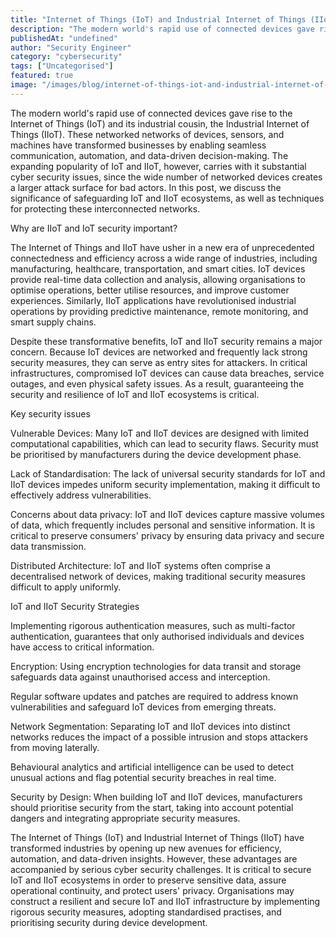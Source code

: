 ```yaml
---
title: "Internet of Things (IoT) and Industrial Internet of Things (IIoT) Security"
description: "The modern world's rapid use of connected devices gave rise to the Internet of Things (IoT) and its industrial cousin, the Industrial Internet of Things (IIoT)...."
publishedAt: "undefined"
author: "Security Engineer"
category: "cybersecurity"
tags: ["Uncategorised"]
featured: true
image: "/images/blog/internet-of-things-iot-and-industrial-internet-of-things-iiot-security-featured.jpeg"
---
```


The modern world's rapid use of connected devices gave rise to the Internet of Things (IoT) and its industrial cousin, the Industrial Internet of Things (IIoT). These networked networks of devices, sensors, and machines have transformed businesses by enabling seamless communication, automation, and data-driven decision-making. The expanding popularity of IoT and IIoT, however, carries with it substantial cyber security issues, since the wide number of networked devices creates a larger attack surface for bad actors. In this post, we discuss the significance of safeguarding IoT and IIoT ecosystems, as well as techniques for protecting these interconnected networks.

Why are IIoT and IoT security important?

The Internet of Things and IIoT have usher in a new era of unprecedented connectedness and efficiency across a wide range of industries, including manufacturing, healthcare, transportation, and smart cities. IoT devices provide real-time data collection and analysis, allowing organisations to optimise operations, better utilise resources, and improve customer experiences. Similarly, IIoT applications have revolutionised industrial operations by providing predictive maintenance, remote monitoring, and smart supply chains.

Despite these transformative benefits, IoT and IIoT security remains a major concern. Because IoT devices are networked and frequently lack strong security measures, they can serve as entry sites for attackers. In critical infrastructures, compromised IoT devices can cause data breaches, service outages, and even physical safety issues. As a result, guaranteeing the security and resilience of IoT and IIoT ecosystems is critical.

Key security issues

Vulnerable Devices: Many IoT and IIoT devices are designed with limited computational capabilities, which can lead to security flaws. Security must be prioritised by manufacturers during the device development phase.

Lack of Standardisation: The lack of universal security standards for IoT and IIoT devices impedes uniform security implementation, making it difficult to effectively address vulnerabilities.

Concerns about data privacy: IoT and IIoT devices capture massive volumes of data, which frequently includes personal and sensitive information. It is critical to preserve consumers' privacy by ensuring data privacy and secure data transmission.

Distributed Architecture: IoT and IIoT systems often comprise a decentralised network of devices, making traditional security measures difficult to apply uniformly.

IoT and IIoT Security Strategies

Implementing rigorous authentication measures, such as multi-factor authentication, guarantees that only authorised individuals and devices have access to critical information.

Encryption: Using encryption technologies for data transit and storage safeguards data against unauthorised access and interception.

Regular software updates and patches are required to address known vulnerabilities and safeguard IoT devices from emerging threats.

Network Segmentation: Separating IoT and IIoT devices into distinct networks reduces the impact of a possible intrusion and stops attackers from moving laterally.

Behavioural analytics and artificial intelligence can be used to detect unusual actions and flag potential security breaches in real time.

Security by Design: When building IoT and IIoT devices, manufacturers should prioritise security from the start, taking into account potential dangers and integrating appropriate security measures.

The Internet of Things (IoT) and Industrial Internet of Things (IIoT) have transformed industries by opening up new avenues for efficiency, automation, and data-driven insights. However, these advantages are accompanied by serious cyber security challenges. It is critical to secure IoT and IIoT ecosystems in order to preserve sensitive data, assure operational continuity, and protect users' privacy. Organisations may construct a resilient and secure IoT and IIoT infrastructure by implementing rigorous security measures, adopting standardised practises, and prioritising security during device development.
